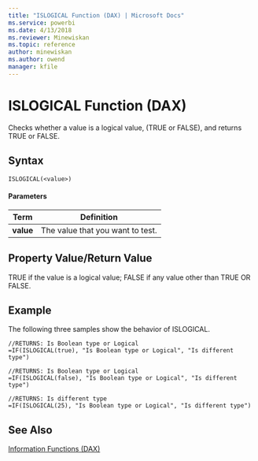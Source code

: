 ```yaml
---
title: "ISLOGICAL Function (DAX) | Microsoft Docs"
ms.service: powerbi
ms.date: 4/13/2018
ms.reviewer: Minewiskan
ms.topic: reference
author: minewiskan
ms.author: owend
manager: kfile
---
```

# ISLOGICAL Function (DAX)
Checks whether a value is a logical value, (TRUE or FALSE), and returns TRUE or FALSE.  
  
## Syntax  
  
```  
ISLOGICAL(<value>)  
```  
  
#### Parameters  
  
|Term|Definition|  
|--------|--------------|  
|**value**|The value that you want to test.|  
  
## Property Value/Return Value  
TRUE if the value is a logical value; FALSE if any value other than TRUE OR FALSE.  
  
## Example  
The following three samples show the behavior of ISLOGICAL.  
  
```  
//RETURNS: Is Boolean type or Logical  
=IF(ISLOGICAL(true), "Is Boolean type or Logical", "Is different type")  
  
//RETURNS: Is Boolean type or Logical  
=IF(ISLOGICAL(false), "Is Boolean type or Logical", "Is different type")  
  
//RETURNS: Is different type  
=IF(ISLOGICAL(25), "Is Boolean type or Logical", "Is different type")  
```  
  
## See Also  
[Information Functions &#40;DAX&#41;](information-functions-dax.md)  
  
